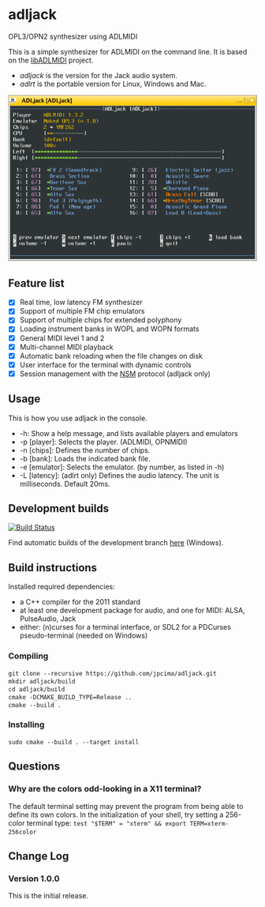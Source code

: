 # adljack
OPL3/OPN2 synthesizer using ADLMIDI

This is a simple synthesizer for ADLMIDI on the command line.
It is based on the [libADLMIDI](https://github.com/Wohlstand/libADLMIDI) project.

- *adljack* is the version for the Jack audio system.
- *adlrt* is the portable version for Linux, Windows and Mac.

![screenshot](docs/screen.png)

## Feature list

- [x] Real time, low latency FM synthesizer
- [x] Support of multiple FM chip emulators
- [x] Support of multiple chips for extended polyphony
- [x] Loading instrument banks in WOPL and WOPN formats
- [x] General MIDI level 1 and 2
- [x] Multi-channel MIDI playback
- [x] Automatic bank reloading when the file changes on disk
- [x] User interface for the terminal with dynamic controls
- [x] Session management with the [NSM](http://non.tuxfamily.org/nsm/) protocol (adljack only)

## Usage

This is how you use adljack in the console.

* -h: Show a help message, and lists available players and emulators
* -p [player]: Selects the player. (ADLMIDI, OPNMIDI)
* -n [chips]: Defines the number of chips.
* -b [bank]: Loads the indicated bank file.
* -e [emulator]: Selects the emulator. (by number, as listed in -h)
* -L [latency]: (adlrt only) Defines the audio latency. The unit is milliseconds. Default 20ms.

## Development builds

[![Build Status](https://semaphoreci.com/api/v1/jpcima/adljack/branches/master/badge.svg)](https://semaphoreci.com/jpcima/adljack)

Find automatic builds of the development branch [here](https://app.box.com/s/00o1nn33q2ozkclqsmbcx2w3n0w3kr68) (Windows).

## Build instructions

Installed required dependencies:
- a C++ compiler for the 2011 standard
- at least one development package for audio, and one for MIDI: ALSA, PulseAudio, Jack
- either: (n)curses for a terminal interface, or SDL2 for a PDCurses pseudo-terminal (needed on Windows)

### Compiling

```
git clone --recursive https://github.com/jpcima/adljack.git
mkdir adljack/build
cd adljack/build
cmake -DCMAKE_BUILD_TYPE=Release ..
cmake --build .
```

### Installing

```
sudo cmake --build . --target install
```

## Questions

### Why are the colors odd-looking in a X11 terminal?

The default terminal setting may prevent the program from being able to define its own colors.
In the initialization of your shell, try setting a 256-color terminal type: `test "$TERM" = "xterm" && export TERM=xterm-256color`

## Change Log

### Version 1.0.0

This is the initial release.
